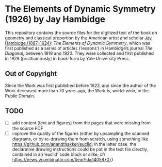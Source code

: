 # The Elements of Dynamic Symmetry (1926) by Jay Hambidge

This repository contains the source files for the digitized text of the book on geometry and classical proportion by the American artist and scholar [Jay Hambidge (1867–1924)](https://en.wikipedia.org/wiki/Jay_Hambidge): _The Elements of Dynamic Symmetry_, which was first published as a series of articles (‘lessons’) in Hambidge’s journal _The Diagonal_, between 1919 and 1920. They were collected and first published in 1926 (posthumously) in book-form by Yale University Press.


## Out of Copyright

Since the Work was first published before 1923, and since the author of the Work deceased more than 70 years ago, the Work is, world-wide, in the Public Domain.

## TODO

- [ ] add content (text and figures) from the pages that were missing from the source PDF
- [ ] improve the quality of the figures (either by upsampling the scanned diagrams, or by re-drawing them from scratch, using something like https://github.com/anandthakker/euclid; in the latter case, the declarative drawing instructions could be put in the text file directly, contained in an ‘euclid’ code block or alike; cfr https://news.ycombinator.com/item?id=14058707)
